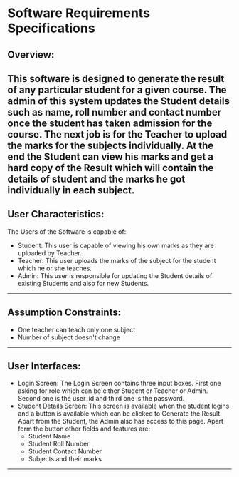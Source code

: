 # Software Requirements Specifications
## Overview:
This software is designed to generate the result of any particular student for a given course. The admin of this system updates the Student details such as name, roll number and contact number once the student has taken admission for the course. The next job is for the Teacher to upload the marks for the subjects individually. At the end the Student can view his marks and get a hard copy of the Result which will contain the details of student and the marks he got individually in each subject.
-----------------------------------------------
## User Characteristics:
The Users of the Software is capable of:
* Student: This user is capable of viewing his own marks as they are uploaded by Teacher.
* Teacher: This user uploads the marks of the subject for the student which he or she teaches.
* Admin: This user is responsible for updating the Student details of existing Students and also for new Students.
-----------------------------------------------
## Assumption Constraints:
* One teacher can teach only one subject
* Number of subject doesn't change
-----------------------------------------------
## User Interfaces:
* Login Screen: The Login Screen contains three input boxes. First one asking for role which can be either Student or Teacher or Admin. Second one is the user_id and third one is the password.
* Student Details Screen: This screen is available when the student logins and a button is available which can be clicked to Generate the Result. Apart from the Student, the Admin also has access to this page. Apart form the button other fields and features are:
  * Student Name
  * Student Roll Number
  * Student Contact Number
  * Subjects and their marks
-----------------------------------------------
